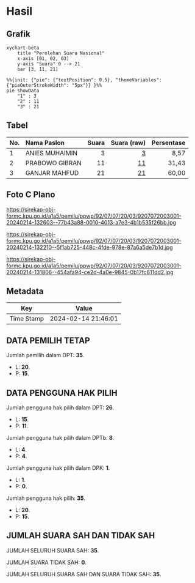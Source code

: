 # Hasil

## Grafik

```mermaid
xychart-beta
    title "Perolehan Suara Nasional"
    x-axis [01, 02, 03]
    y-axis "Suara" 0 --> 21
    bar [3, 11, 21]
```

```mermaid
%%{init: {"pie": {"textPosition": 0.5}, "themeVariables": {"pieOuterStrokeWidth": "5px"}} }%%
pie showData
    "1" : 3
    "2" : 11
    "3" : 21
```

## Tabel

| No. | Nama Paslon    | Suara | Suara (raw) | Persentase |
|:--- |:-------------- | -----:| -----------:| ----------:|
| 1   | ANIES MUHAIMIN | 3     | [3][p-1]    | 8,57       |
| 2   | PRABOWO GIBRAN | 11    | [11][p-2]   | 31,43      |
| 3   | GANJAR MAHFUD  | 21    | [21][p-3]   | 60,00      |


[p-1]: https://github.com/gigit-pemilu/pemilu-2024/blob/main/pilpres/hitung-suara/sub/92-papua-barat/sub/07-teluk-wondama/sub/07-naikere/sub/2003-yabore/sub/001-tps/sub/paslon-1.txt
[p-2]: https://github.com/gigit-pemilu/pemilu-2024/blob/main/pilpres/hitung-suara/sub/92-papua-barat/sub/07-teluk-wondama/sub/07-naikere/sub/2003-yabore/sub/001-tps/sub/paslon-2.txt
[p-3]: https://github.com/gigit-pemilu/pemilu-2024/blob/main/pilpres/hitung-suara/sub/92-papua-barat/sub/07-teluk-wondama/sub/07-naikere/sub/2003-yabore/sub/001-tps/sub/paslon-3.txt

## Foto C Plano

https://sirekap-obj-formc.kpu.go.id/a1a5/pemilu/ppwp/92/07/07/20/03/9207072003001-20240214-132603--77b43a88-0010-4013-a7e3-4b1b535f26bb.jpg

https://sirekap-obj-formc.kpu.go.id/a1a5/pemilu/ppwp/92/07/07/20/03/9207072003001-20240214-132210--5f1ab725-448c-4fde-978e-87a6a5de7b1d.jpg

https://sirekap-obj-formc.kpu.go.id/a1a5/pemilu/ppwp/92/07/07/20/03/9207072003001-20240214-131806--454afa94-ce2d-4a0e-9845-0b17fc611dd2.jpg


## Metadata

| Key        | Value               |
| ---------- | ------------------- |
| Time Stamp | 2024-02-14 21:46:01 |


## DATA PEMILIH TETAP

Jumlah pemilih dalam DPT: **35**.
 * L: **20**.
 * P: **15**.

## DATA PENGGUNA HAK PILIH

Jumlah pengguna hak pilih dalam DPT: **26**.
 * L: **15**.
 * P: **11**.

Jumlah pengguna hak pilih dalam DPTb: **8**.
 * L: **4**.
 * P: **4**.

Jumlah pengguna hak pilih dalam DPK: **1**.
 * L: **1**.
 * P: **0**.

Jumlah pengguna hak pilih: **35**.
 * L: **20**.
 * P: **15**.

## JUMLAH SUARA SAH DAN TIDAK SAH

JUMLAH SELURUH SUARA SAH: **35**.

JUMLAH SUARA TIDAK SAH: **0**.

JUMLAH SELURUH SUARA SAH DAN SUARA TIDAK SAH: **35**.


